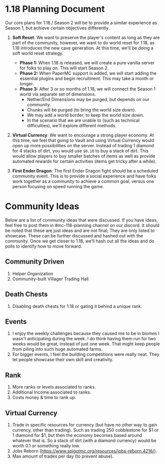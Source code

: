 # 1.18 Planning Document

Our core plans for 1.18 / Season 2 will be to provide a similar experience as Season 1, but achieve certain objectives
differently.

1. **Soft Reset**: We want to preserve the player's content as long as they are part of the community, however, we want
   to do world reset for 1.18, as 1.18 introduces the new cave generation. At this time, we'll be doing a soft world
   reset strategy.

   - **Phase 1:** When 1.18 is released, we will create a pure vanilla server for folks to play on. This will start
     Season 2.
   - **Phase 2:** When PaperMC support is added, we will start adding the essential plugins and begin recruitment. This
     may take a month or longer.
   - **Phase 3:** After 3 or so months of 1.18, we will connect the Season 1 world via separate set of dimensions.
     - Nether/End Dimensions may be purged, but depends on our community.
     - Chunks will be purged (to bring the world size down).
     - We may add a world border, to keep the world size down.
     - In the scenario that we are unable to (such as technical difficulties), we'll explore different methods.

1. **Virtual Currency**: We want to encourage a strong player economy. At this time, we feel that going to Vault and
   using Virtual Currency would open up more possibilities on the server. Instead of trading 1 diamond for 4 stacks of
   dirt, you would use `$0.10` to buy a stack of dirt. This would allow players to buy smaller batches of items as well
   as provide automated rewards for certain activities (items get tricky after a while).

1. **First Ender Dragon**: The first Ender Dragon fight should be a scheduled community event. This is to provide a
   social experience and have folks work together as a community to achieve a common goal, versus one person focusing on
   speed running the game.

# Community Ideas

Below are a list of community ideas that were discussed. If you have ideas, feel free to post them in #mc-118-planning
channel on our discord. It should be noted that these are just ideas and are not final; They are only listed to
showcase. These can be further discussed and hashed out with the community. Once we get closer to 1.18, we'll hash out
all the ideas and do polls to identify how to move forward.

## Community Driven

1. Helper Organization
1. Community-built Villager Trading Hall

## Death Chests

1. Disabling death chests for 1.18 or gating it behind a unique rank.

## Events

1. I enjoy the weekly challenges because they caused me to be in biomes I wasn't anticipating during the week. I do
   think having them run for two weeks would be great, instead of just one week. That might keep people from piling into
   such huge automated farms.
2. For bigger events, I feel the building competitions were really neat. They let people showcase their own skill and
   creativity.

## Rank

1. More ranks or levels associated to ranks.
2. Additional Income associated to ranks.
3. Costs money & time to rank up.

## Virtual Currency

1. Trade in specific resources for currency (but have no other way to gain currency, other than trading). Such as
   trading 250 cobblestone for $1 or 1 diamond for $1, but then the economy becomes based around whatever that is. So a
   stack of dirt (with a diamond currency) would be worth 0.1 or something really low.
2. Jobs Reborn (https://www.spigotmc.org/resources/jobs-reborn.4216/).
3. Max amount of trades per day (to prevent abuse).

